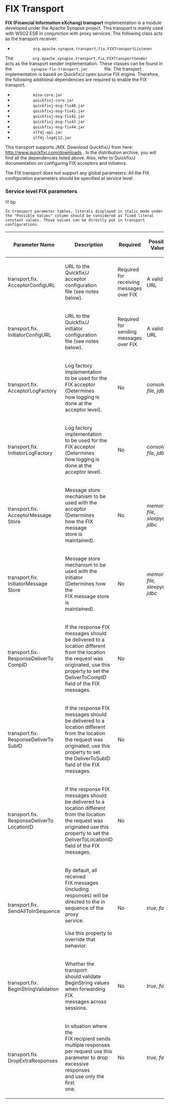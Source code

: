 # FIX Transport

**FIX (Financial Information eXchang) transport** implementation is a
module developed under the Apache Synapse project. This transport is
mainly used with WSO2 ESB in conjunction with proxy services. The
following class acts as the transport receiver:

-   `          org.apache.synapse.transport.fix.FIXTransportListener         `

The
`         org.apache.synapse.transport.fix.FIXTransportSender        `
acts as the transport sender implementation. These classes can be found
in the `         synapse-fix-transport.jar        ` file. The transport
implementation is based on Quickfix/J open source FIX engine. Therefore,
the following additional dependencies are required to enable the FIX
transport.

-   `          mina-core.jar         `
-   `          quickfixj-core.jar         `
-   `          quickfixj-msg-fix40.jar         `
-   `          quickfixj-msg-fix41.jar         `
-   `          quickfixj-msg-fix42.jar         `
-   `          quickfixj-msg-fix43.jar         `
-   `          quickfixj-msg-fix44.jar         `
-   `          slf4j-api.jar         `
-   `          slf4j-log4j12.jar         `

This transport supports JMX. Download Quickfix/J from here:
<http://www.quickfixj.com/downloads> . In the distribution archive, you
will find all the dependencies listed above. Also, refer to Quickfix/J
documentation on configuring FIX acceptors and initiators.

The FIX transport does not support any global parameters. All the FIX
configuration parameters should be specified at service level.

### Service level FIX parameters

!!! tip
    
    In transport parameter tables, literals displayed in italic mode under
    the "Possible Values" column should be considered as fixed literal
    constant values. Those values can be directly put in transport
    configurations.
    

<table>
<colgroup>
<col style="width: 20%" />
<col style="width: 20%" />
<col style="width: 20%" />
<col style="width: 20%" />
<col style="width: 20%" />
</colgroup>
<thead>
<tr class="header">
<th><p>Parameter Name</p></th>
<th><p>Description</p></th>
<th><p>Required</p></th>
<th><p>Possible Values</p></th>
<th><p>Default Value</p></th>
</tr>
</thead>
<tbody>
<tr class="odd">
<td><p>transport.fix.<br />
AcceptorConfigURL</p></td>
<td><p>URL to the Quickfix/J<br />
acceptor configuration<br />
file (see notes below).</p></td>
<td><p>Required for receiving<br />
messages over FIX</p></td>
<td><p>A valid URL</p></td>
<td></td>
</tr>
<tr class="even">
<td><p>transport.fix.<br />
InitiatorConfigURL</p></td>
<td><p>URL to the Quickfix/J<br />
initiator configuration<br />
file (see notes below).</p></td>
<td><p>Required for sending<br />
messages over FIX</p></td>
<td><p>A valid URL</p></td>
<td></td>
</tr>
<tr class="odd">
<td><p>transport.fix.<br />
AcceptorLogFactory</p></td>
<td><p>Log factory implementation<br />
to be used for the<br />
FIX acceptor (Determines<br />
how logging is done at the<br />
acceptor level).</p></td>
<td><p>No</p></td>
<td><p><em>console, file, jdbc</em></p></td>
<td><p>Logging disabled</p></td>
</tr>
<tr class="even">
<td><p>transport.fix.<br />
InitiatorLogFactory</p></td>
<td><p>Log factory implementation<br />
to be used for the<br />
FIX acceptor (Determines<br />
how logging is done at the<br />
acceptor level).</p></td>
<td><p>No</p></td>
<td><p><em>console, file, jdbc</em></p></td>
<td><p>Logging disabled</p></td>
</tr>
<tr class="odd">
<td><p>transport.fix.<br />
AcceptorMessage<br />
Store</p></td>
<td><p>Message store<br />
mechanism to be<br />
used with the<br />
acceptor (Determines<br />
how the FIX message<br />
store is maintained).</p></td>
<td><p>No</p></td>
<td><p><em>memory, file,</em><br />
<em>sleepycat, jdbc</em></p></td>
<td><p>memory</p></td>
</tr>
<tr class="even">
<td><p>transport.fix.<br />
InitiatorMessage<br />
Store</p></td>
<td><p>Message store<br />
mechanism to be<br />
used with the initiator<br />
(Determines how the<br />
FIX message store is<br />
maintained).</p></td>
<td><p>No</p></td>
<td><p><em>memory, file,</em><br />
<em>sleepycat, jdbc</em></p></td>
<td><p>memory</p></td>
</tr>
<tr class="odd">
<td><p>transport.fix.<br />
ResponseDeliverTo<br />
CompID</p></td>
<td><p>If the response FIX<br />
messages should<br />
be delivered to a<br />
location different<br />
from the location<br />
the request was<br />
originated, use this<br />
property to set the<br />
DeliverToCompID<br />
field of the FIX<br />
messages.</p></td>
<td><p>No</p></td>
<td></td>
<td></td>
</tr>
<tr class="even">
<td><p>transport.fix.<br />
ResponseDeliverTo<br />
SubID</p></td>
<td><p>If the response FIX<br />
messages should<br />
be delivered to a<br />
location different<br />
from the location<br />
the request was<br />
originated, use this<br />
property to set<br />
the DeliverToSubID<br />
field of the FIX<br />
messages.</p></td>
<td><p>No</p></td>
<td></td>
<td></td>
</tr>
<tr class="odd">
<td><p>transport.fix.<br />
ResponseDeliverTo<br />
LocationID</p></td>
<td><p>If the response FIX<br />
messages should<br />
be delivered to a<br />
location different<br />
from the location<br />
the request was<br />
originated use this<br />
property to set the<br />
DeliverToLocationID<br />
field of the FIX<br />
messages.</p></td>
<td><p>No</p></td>
<td></td>
<td></td>
</tr>
<tr class="even">
<td><p>transport.fix.<br />
SendAllToInSequence</p></td>
<td><p>By default, all received<br />
FIX messages (including<br />
responses) will be<br />
directed to the in<br />
sequence of the proxy<br />
service.<br />
<br />
Use this property to<br />
override that behavior.</p></td>
<td><p>No</p></td>
<td><p><em>true, false</em></p></td>
<td><p>true</p></td>
</tr>
<tr class="odd">
<td><p>transport.fix.<br />
BeginStringValidation</p></td>
<td><p>Whether the transport<br />
should validate<br />
BeginString values<br />
when forwarding FIX<br />
messages across<br />
sessions.</p></td>
<td><p>No</p></td>
<td><p><em>true, false</em></p></td>
<td><p>true</p></td>
</tr>
<tr class="even">
<td><p>transport.fix.<br />
DropExtraResponses</p></td>
<td><p>In situation where the<br />
FIX recipient sends<br />
multiple responses<br />
per request use this<br />
parameter to drop<br />
excessive responses<br />
and use only the first<br />
one.</p></td>
<td><p>No</p></td>
<td><p><em>true, false</em></p></td>
<td><p>false</p></td>
</tr>
</tbody>
</table>
